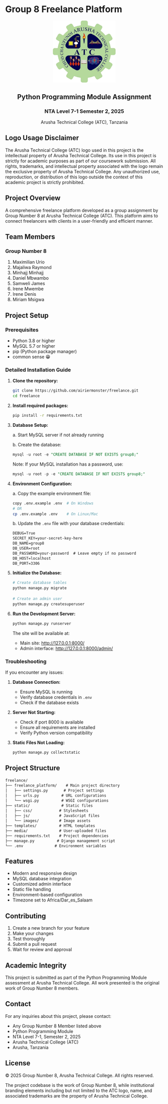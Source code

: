 # Group 8 Freelance Platform

<div align="center">
  <img src="./static/images/atcLogo.png" alt="ATC Logo" width="200"/>
  <h2>Python Programming Module Assignment</h2>
  <h3>NTA Level 7-1 Semester 2, 2025</h3>
  <p>Arusha Technical College (ATC), Tanzania</p>
</div>

## Logo Usage Disclaimer

The Arusha Technical College (ATC) logo used in this project is the intellectual property of Arusha Technical College. Its use in this project is strictly for academic purposes as part of our coursework submission. All rights, trademarks, and intellectual property associated with the logo remain the exclusive property of Arusha Technical College. Any unauthorized use, reproduction, or distribution of this logo outside the context of this academic project is strictly prohibited.

## Project Overview

A comprehensive freelance platform developed as a group assignment by Group Number 8 at Arusha Technical College (ATC). This platform aims to connect freelancers with clients in a user-friendly and efficient manner.

## Team Members

### Group Number 8
1. Maximilian Urio
2. Majaliwa Raymond
3. Minhajj Minhajj
4. Daniel Mbwambo
5. Samweli James
6. Irene Mwembe
7. Irene Denis
8. Miriam Msigwa

## Project Setup

### Prerequisites
- Python 3.8 or higher
- MySQL 5.7 or higher
- pip (Python package manager)
- common sense 😁

### Detailed Installation Guide

1. **Clone the repository:**
   ```bash
   git clone https://github.com/airiermonster/freelance.git
   cd freelance
   ```

2. **Install required packages:**
   ```bash
   pip install -r requirements.txt
   ```

3. **Database Setup:**
   
   a. Start MySQL server if not already running
   
   b. Create the database:
   ```sql
   mysql -u root -e "CREATE DATABASE IF NOT EXISTS group8;"
   ```
   
   Note: If your MySQL installation has a password, use:
   ```sql
   mysql -u root -p -e "CREATE DATABASE IF NOT EXISTS group8;"
   ```

4. **Environment Configuration:**
   
   a. Copy the example environment file:
   ```bash
   copy .env.example .env  # On Windows
   # OR
   cp .env.example .env    # On Linux/Mac
   ```
   
   b. Update the `.env` file with your database credentials:
   ```plaintext
   DEBUG=True
   SECRET_KEY=your-secret-key-here
   DB_NAME=group8
   DB_USER=root
   DB_PASSWORD=your-password  # Leave empty if no password
   DB_HOST=localhost
   DB_PORT=3306
   ```

5. **Initialize the Database:**
   ```bash
   # Create database tables
   python manage.py migrate
   
   # Create an admin user
   python manage.py createsuperuser
   ```

6. **Run the Development Server:**
   ```bash
   python manage.py runserver
   ```

   The site will be available at:
   - Main site: http://127.0.0.1:8000/
   - Admin interface: http://127.0.0.1:8000/admin/

### Troubleshooting

If you encounter any issues:

1. **Database Connection:**
   - Ensure MySQL is running
   - Verify database credentials in `.env`
   - Check if the database exists

2. **Server Not Starting:**
   - Check if port 8000 is available
   - Ensure all requirements are installed
   - Verify Python version compatibility

3. **Static Files Not Loading:**
   ```bash
   python manage.py collectstatic
   ```

## Project Structure

```
freelance/
├── freelance_platform/    # Main project directory
│   ├── settings.py       # Project settings
│   ├── urls.py          # URL configurations
│   └── wsgi.py          # WSGI configurations
├── static/              # Static files
│   ├── css/            # Stylesheets
│   ├── js/             # JavaScript files
│   └── images/         # Image assets
├── templates/          # HTML templates
├── media/              # User-uploaded files
├── requirements.txt    # Project dependencies
├── manage.py          # Django management script
└── .env              # Environment variables
```

## Features

- Modern and responsive design
- MySQL database integration
- Customized admin interface
- Static file handling
- Environment-based configuration
- Timezone set to Africa/Dar_es_Salaam

## Contributing

1. Create a new branch for your feature
2. Make your changes
3. Test thoroughly
4. Submit a pull request
5. Wait for review and approval

## Academic Integrity

This project is submitted as part of the Python Programming Module assessment at Arusha Technical College. All work presented is the original work of Group Number 8 members.

## Contact

For any inquiries about this project, please contact:
- Any Group Number 8 Member listed above
- Python Programming Module
- NTA Level 7-1, Semester 2, 2025
- Arusha Technical College (ATC)
- Arusha, Tanzania

## License

© 2025 Group Number 8, Arusha Technical College. All rights reserved.

The project codebase is the work of Group Number 8, while institutional branding elements including but not limited to the ATC logo, name, and associated trademarks are the property of Arusha Technical College. 